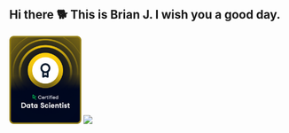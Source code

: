 ## Hi there 🐕 This is Brian J. I wish you a good day.

[<img src="https://raw.githubusercontent.com/WireFoxTerrier/WireFoxTerrier/main/DS%20-%20HD%20badge.png" width="130">](https://www.datacamp.com/certificate/DS0021494083287)
[<img src="https://images.credly.com/images/024d0122-724d-4c5a-bd83-cfe3c4b7a073/image.png" width="150">](https://www.credly.com/badges/7b67f8b2-8f2c-4a8e-8068-5d96363a30e5/public_url)









<!--
**WireFoxTerrier/WireFoxTerrier** is a ✨ _special_ ✨ repository because its `README.md` (this file) appears on your GitHub profile.

Here are some ideas to get you started:

- 🔭 I’m currently working on ...
- 🌱 I’m currently learning ...
- 👯 I’m looking to collaborate on ...
- 🤔 I’m looking for help with ...
- 💬 Ask me about ...
- 📫 How to reach me: ...
- 😄 Pronouns: ...
- ⚡ Fun fact: ...
-->
